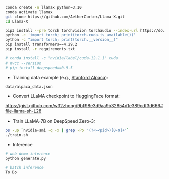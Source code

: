 ```bash
conda create -n llamax python=3.10
conda activate llamax
git clone https://github.com/AetherCortex/Llama-X.git
cd Llama-X

pip3 install --pre torch torchvision torchaudio --index-url https://download.pytorch.org/whl/nightly/cu121
python -c 'import torch; print(torch.cuda.is_available())'
python -c "import torch; print(torch.__version__)"
pip install transformers==4.29.2
pip install -r requirements.txt

# conda install -c "nvidia/label/cuda-12.1.1" cuda 
# nvcc --version
# pip install deepspeed==0.9.5
```

- Training data example (e.g., [Stanford Alpaca](https://github.com/tatsu-lab/stanford_alpaca/blob/main/alpaca_data.json)):
```bash
data/alpaca_data.json
```

- Convert LLaMA checkpoint to HuggingFace format:

https://gist.github.com/w32zhong/9bf98e3d9aa9b32854d1e389cdf3d666#file-llama-sh-L28

- Train LLaMA-7B on DeepSpeed Zero-3:
```bash
ps -up `nvidia-smi -q -x | grep -Po '(?<=<pid>)[0-9]+'`
./train.sh
```

- Inference
```bash
# web demo inference
python generate.py

# batch inference
To Do
```

